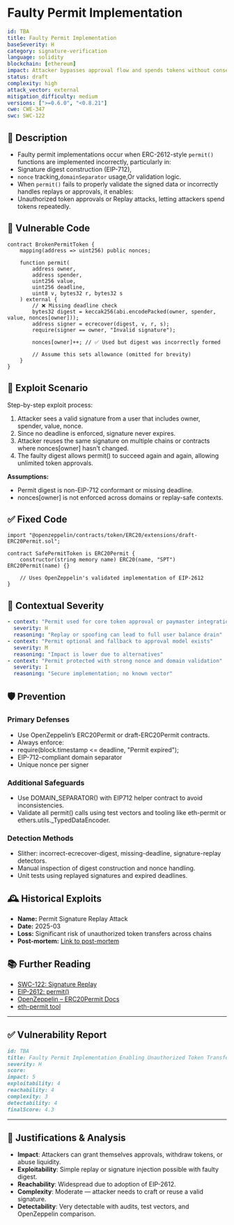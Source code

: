 # Faulty Permit Implementation 

```YAML
id: TBA
title: Faulty Permit Implementation 
baseSeverity: H
category: signature-verification
language: solidity
blockchain: [ethereum]
impact: Attacker bypasses approval flow and spends tokens without consent
status: draft
complexity: high
attack_vector: external
mitigation_difficulty: medium
versions: [">=0.6.0", "<0.8.21"]
cwe: CWE-347
swc: SWC-122
```

## 📝 Description

- Faulty permit implementations occur when ERC-2612-style `permit()` functions are implemented incorrectly, particularly in:
- Signature digest construction (EIP-712),
- `nonce` tracking,`domainSeparator` usage,Or validation logic.
- When `permit()` fails to properly validate the signed data or incorrectly handles replays or approvals, it enables:
- Unauthorized token approvals or Replay attacks, letting attackers spend tokens repeatedly.

## 🚨 Vulnerable Code

```solidity
contract BrokenPermitToken {
    mapping(address => uint256) public nonces;

    function permit(
        address owner,
        address spender,
        uint256 value,
        uint256 deadline,
        uint8 v, bytes32 r, bytes32 s
    ) external {
        // ❌ Missing deadline check
        bytes32 digest = keccak256(abi.encodePacked(owner, spender, value, nonces[owner]));
        address signer = ecrecover(digest, v, r, s);
        require(signer == owner, "Invalid signature");

        nonces[owner]++; // ✅ Used but digest was incorrectly formed

        // Assume this sets allowance (omitted for brevity)
    }
}
```

## 🧪 Exploit Scenario

Step-by-step exploit process:

1. Attacker sees a valid signature from a user that includes owner, spender, value, nonce.
2. Since no deadline is enforced, signature never expires.
3. Attacker reuses the same signature on multiple chains or contracts where nonces[owner] hasn't changed.
4. The faulty digest allows permit() to succeed again and again, allowing unlimited token approvals.

**Assumptions:**

- Permit digest is non-EIP-712 conformant or missing deadline.
- nonces[owner] is not enforced across domains or replay-safe contexts.

## ✅ Fixed Code

``` solidity
import "@openzeppelin/contracts/token/ERC20/extensions/draft-ERC20Permit.sol";

contract SafePermitToken is ERC20Permit {
    constructor(string memory name) ERC20(name, "SPT") ERC20Permit(name) {}

    // Uses OpenZeppelin's validated implementation of EIP-2612
}
```

## 🧭 Contextual Severity

```yaml
- context: "Permit used for core token approval or paymaster integration"
  severity: H
  reasoning: "Replay or spoofing can lead to full user balance drain"
- context: "Permit optional and fallback to approval model exists"
  severity: M
  reasoning: "Impact is lower due to alternatives"
- context: "Permit protected with strong nonce and domain validation"
  severity: I
  reasoning: "Secure implementation; no known vector"
```

## 🛡️ Prevention

### Primary Defenses

- Use OpenZeppelin’s ERC20Permit or draft-ERC20Permit contracts.
- Always enforce:
- require(block.timestamp <= deadline, "Permit expired");
- EIP-712-compliant domain separator
- Unique nonce per signer

### Additional Safeguards

- Use DOMAIN_SEPARATOR() with EIP712 helper contract to avoid inconsistencies.
- Validate all permit() calls using test vectors and tooling like eth-permit or ethers.utils._TypedDataEncoder.

### Detection Methods

- Slither: incorrect-ecrecover-digest, missing-deadline, signature-replay detectors.
- Manual inspection of digest construction and nonce handling.
- Unit tests using replayed signatures and expired deadlines.

## 🕰️ Historical Exploits

- **Name:** Permit Signature Replay Attack 
- **Date:** 2025-03 
- **Loss:** Significant risk of unauthorized token transfers across chains 
- **Post-mortem:** [Link to post-mortem](https://github.com/sherlock-audit/2025-02-usual-labs-judging/issues/14) 

## 📚 Further Reading

- [SWC-122: Signature Replay](https://swcregistry.io/docs/SWC-122) 
- [EIP-2612: permit()](https://eips.ethereum.org/EIPS/eip-2612) 
- [OpenZeppelin – ERC20Permit Docs](https://docs.openzeppelin.com/contracts/4.x/api/token/erc20#ERC20Permit)
- [eth-permit tool](https://github.com/dmihal/eth-permit) 

---

## ✅ Vulnerability Report 

```markdown
id: TBA
title: Faulty Permit Implementation Enabling Unauthorized Token Transfers
severity: H
score:
impact: 5         
exploitability: 4 
reachability: 4   
complexity: 3     
detectability: 4  
finalScore: 4.3
```

---

## 📄 Justifications & Analysis

- **Impact**: Attackers can grant themselves approvals, withdraw tokens, or abuse liquidity.
- **Exploitability**: Simple replay or signature injection possible with faulty digest.
- **Reachability**: Widespread due to adoption of EIP-2612.
- **Complexity**: Moderate — attacker needs to craft or reuse a valid signature.
- **Detectability**: Very detectable with audits, test vectors, and OpenZeppelin comparison.